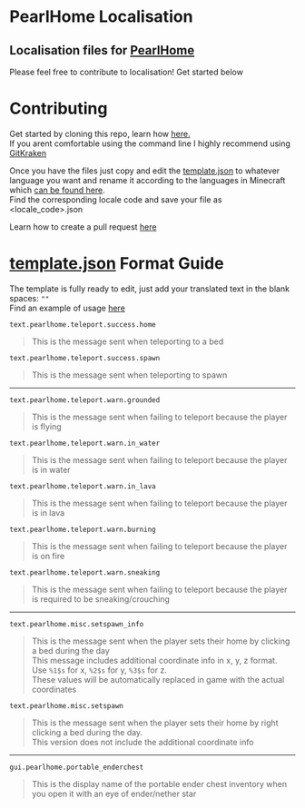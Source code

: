 # PearlHome Localisation

## Localisation files for [PearlHome](https://github.com/Pxl-8/PearlHome)

Please feel free to contribute to localisation! Get started below

# Contributing 

Get started by cloning this repo, learn how [here.](https://help.github.com/en/github/creating-cloning-and-archiving-repositories/cloning-a-repository)  
If you arent comfortable using the command line I highly recommend using [GitKraken](https://www.gitkraken.com/)

Once you have the files just copy and edit the [template.json](https://github.com/Pxl-8/PearlHome-Localisation/blob/master/assets/pearlhome/lang/template.json) to whatever language you want and rename it according to the languages in Minecraft which [can be found here](https://minecraft.gamepedia.com/Language).   
Find the corresponding locale code and save your file as <locale_code>.json

Learn how to create a pull request [here](https://help.github.com/en/github/collaborating-with-issues-and-pull-requests/creating-a-pull-request)

# [template.json](https://github.com/Pxl-8/PearlHome-Localisation/blob/master/assets/pearlhome/lang/template.json) Format Guide

The template is fully ready to edit, just add your translated text in the blank spaces: `""`  
Find an example of usage [here](https://github.com/Pxl-8/PearlHome-Localisation/blob/master/assets/pearlhome/lang/en_us.json)

`text.pearlhome.teleport.success.home`  
> This is the message sent when teleporting to a bed  

`text.pearlhome.teleport.success.spawn`  
> This is the message sent when teleporting to spawn  
***
`text.pearlhome.teleport.warn.grounded`  
> This is the message sent when failing to teleport because the player is flying 

`text.pearlhome.teleport.warn.in_water`  
> This is the message sent when failing to teleport because the player is in water 

`text.pearlhome.teleport.warn.in_lava`  
> This is the message sent when failing to teleport because the player is in lava  

`text.pearlhome.teleport.warn.burning`  
> This is the message sent when failing to teleport because the player is on fire  

`text.pearlhome.teleport.warn.sneaking`  
> This is the message sent when failing to teleport because the player is required to be sneaking/crouching  
***
`text.pearlhome.misc.setspawn_info` 
> This is the message sent when the player sets their home by clicking a bed during the day  
> This message includes additional coordinate info in x, y, z format.  
> Use `%1$s` for x, `%2$s` for y, `%3$s` for z.  
> These values will be automatically replaced in game with the actual coordinates  

`text.pearlhome.misc.setspawn`  
> This is the message sent when the player sets their home by right clicking a bed during the day.  
> This version does not include the additional coordinate info  
***
`gui.pearlhome.portable_enderchest`  
> This is the display name of the portable ender chest inventory when you open it with an eye of ender/nether star  